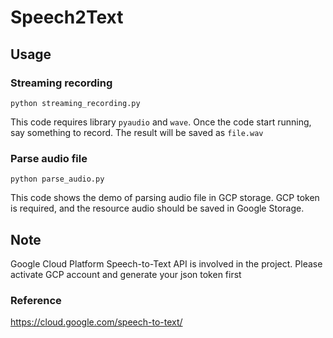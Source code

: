 # Speech2Text
## Usage
### Streaming recording
```
python streaming_recording.py
```
This code requires library `pyaudio` and `wave`. Once the code start running, say something to record.
The result will be saved as `file.wav`

### Parse audio file
```
python parse_audio.py
```
This code shows the demo of parsing audio file in GCP storage. GCP token is
required, and the resource audio should be saved in Google Storage.

## Note
Google Cloud Platform Speech-to-Text API is involved in the project. Please activate GCP account and generate your json token first
### Reference
https://cloud.google.com/speech-to-text/
